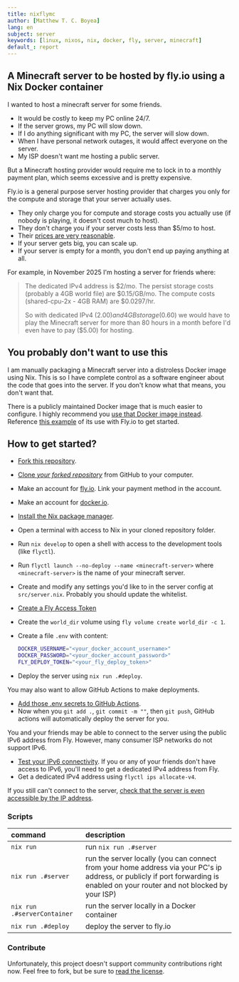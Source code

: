```yaml
---
title: nixflymc
author: [Matthew T. C. Boyea]
lang: en
subject: server
keywords: [linux, nixos, nix, docker, fly, server, minecraft]
default_: report
---
```

## A Minecraft server to be hosted by fly.io using a Nix Docker container

I wanted to host a minecraft server for some friends.

- It would be costly to keep my PC online 24/7.
- If the server grows, my PC will slow down.
- If I do anything significant with my PC, the server will slow down.
- When I have personal network outages, it would affect everyone on the server.
- My ISP doesn't want me hosting a public server.

But a Minecraft hosting provider would require me to lock in to a monthly payment plan, which seems excessive and is pretty expensive.

Fly.io is a general purpose server hosting provider that charges you only for the compute and storage that your server actually uses.

- They only charge you for compute and storage costs you actually use (if nobody is playing, it doesn't cost much to host).
- They don't charge you if your server costs less than $5/mo to host.
- Their [prices are very reasonable](https://fly.io/docs/about/pricing/).
- If your server gets big, you can scale up.
- If your server is empty for a month, you don't end up paying anything at all.

For example, in November 2025 I'm hosting a server for friends where:

> The dedicated IPv4 address is $2/mo.
> The persist storage costs (probably a 4GB world file) are $0.15/GB/mo.
> The compute costs (shared-cpu-2x - 4GB RAM) are $0.0297/hr.
> 
> So with dedicated IPv4 ($2.00) and 4GB storage ($0.60) we would have to play the Minecraft server for more than 80 hours in a month before I'd even have to pay ($5.00) for hosting.

## You probably don't want to use this

I am manually packaging a Minecraft server into a distroless Docker image using Nix.
This is so I have complete control as a software engineer about the code that goes into the server.
If you don't know what that means, you don't want that.

There is a publicly maintained Docker image that is much easier to configure.
I highly recommend you [use that Docker image instead](https://github.com/itzg/docker-minecraft-server).
Reference [this example](https://github.com/yamatt/fly-minecraft-server) of its use with Fly.io to get started.

## How to get started?

- [Fork this repository](https://docs.github.com/en/pull-requests/collaborating-with-pull-requests/working-with-forks/fork-a-repo).
- [Clone *your forked repository*](https://docs.github.com/en/repositories/creating-and-managing-repositories/cloning-a-repository) from GitHub to your computer.
- Make an account for [fly.io](https://fly.io/dashboard). Link your payment method in the account.
- Make an account for [docker.io](https://hub.docker.com/).
- [Install the Nix package manager](https://nixos.org/download/).
- Open a terminal with access to Nix in your cloned repository folder.
- Run `nix develop` to open a shell with access to the development tools (like `flyctl`).
- Run `flyctl launch --no-deploy --name <minecraft-server>` where `<minecraft-server>` is the name of your minecraft server.
- Create and modify any settings you'd like to in the server config at `src/server.nix`.
  Probably you should update the whitelist.
- [Create a Fly Access Token](https://fly.io/docs/security/tokens/)
- Create the `world_dir` volume using `fly volume create world_dir -c 1`.
- Create a file `.env` with content:
  
  ```sh
  DOCKER_USERNAME="<your_docker_account_username>"
  DOCKER_PASSWORD="<your_docker_account_password>"
  FLY_DEPLOY_TOKEN="<your_fly_deploy_token>"
  ```
  
- Deploy the server using `nix run .#deploy`.

You may also want to allow GitHub Actions to make deployments.

- [Add those .env secrets to GitHub Actions](https://docs.github.com/en/actions/security-for-github-actions/security-guides/using-secrets-in-github-actions).
- Now when you `git add .`, `git commit -m ""`, then `git push`, GitHub actions will automatically deploy the server for you.

You and your friends may be able to connect to the server using the public IPv6 address from Fly.
However, many consumer ISP networks do not support IPv6.

- [Test your IPv6 connectivity](https://ipv6-test.com/).
  If you or any of your friends don't have access to IPv6, you'll need to get a dedicated IPv4 address from Fly.
- Get a dedicated IPv4 address using `flyctl ips allocate-v4`.

If you still can't connect to the server, [check that the server is even accessible by the IP address](https://mcsrvstat.us/).

### Scripts

| command | description |
|:--- |:--- |
| `nix run` | run `nix run .#server` |
| `nix run .#server` | run the server locally (you can connect from your home address via your PC's ip address, or publicly if port forwarding is enabled on your router and not blocked by your ISP) |
| `nix run .#serverContainer` | run the server locally in a Docker container |
| `nix run .#deploy` | deploy the server to fly.io |

### Contribute

Unfortunately, this project doesn't support community contributions right now. Feel free to fork, but be sure to [read the license](./LICENSE.md).

